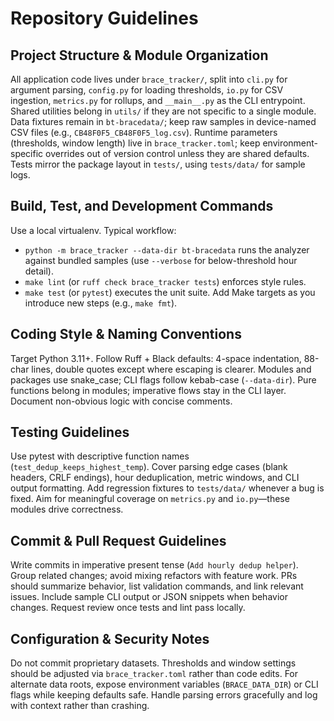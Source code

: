 # Repository Guidelines

## Project Structure & Module Organization
All application code lives under `brace_tracker/`, split into `cli.py` for argument parsing, `config.py` for loading thresholds, `io.py` for CSV ingestion, `metrics.py` for rollups, and `__main__.py` as the CLI entrypoint. Shared utilities belong in `utils/` if they are not specific to a single module. Data fixtures remain in `bt-bracedata/`; keep raw samples in device-named CSV files (e.g., `CB48F0F5_CB48F0F5_log.csv`). Runtime parameters (thresholds, window length) live in `brace_tracker.toml`; keep environment-specific overrides out of version control unless they are shared defaults. Tests mirror the package layout in `tests/`, using `tests/data/` for sample logs.

## Build, Test, and Development Commands
Use a local virtualenv. Typical workflow:
- `python -m brace_tracker --data-dir bt-bracedata` runs the analyzer against bundled samples (use `--verbose` for below-threshold hour detail).
- `make lint` (or `ruff check brace_tracker tests`) enforces style rules.
- `make test` (or `pytest`) executes the unit suite.
Add Make targets as you introduce new steps (e.g., `make fmt`).

## Coding Style & Naming Conventions
Target Python 3.11+. Follow Ruff + Black defaults: 4-space indentation, 88-char lines, double quotes except where escaping is clearer. Modules and packages use snake_case; CLI flags follow kebab-case (`--data-dir`). Pure functions belong in modules; imperative flows stay in the CLI layer. Document non-obvious logic with concise comments.

## Testing Guidelines
Use pytest with descriptive function names (`test_dedup_keeps_highest_temp`). Cover parsing edge cases (blank headers, CRLF endings), hour deduplication, metric windows, and CLI output formatting. Add regression fixtures to `tests/data/` whenever a bug is fixed. Aim for meaningful coverage on `metrics.py` and `io.py`—these modules drive correctness.

## Commit & Pull Request Guidelines
Write commits in imperative present tense (`Add hourly dedup helper`). Group related changes; avoid mixing refactors with feature work. PRs should summarize behavior, list validation commands, and link relevant issues. Include sample CLI output or JSON snippets when behavior changes. Request review once tests and lint pass locally.

## Configuration & Security Notes
Do not commit proprietary datasets. Thresholds and window settings should be adjusted via `brace_tracker.toml` rather than code edits. For alternate data roots, expose environment variables (`BRACE_DATA_DIR`) or CLI flags while keeping defaults safe. Handle parsing errors gracefully and log with context rather than crashing.
